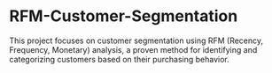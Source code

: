 # RFM-Customer-Segmentation
This project focuses on customer segmentation using RFM (Recency, Frequency, Monetary) analysis, a proven method for identifying and categorizing customers based on their purchasing behavior.

